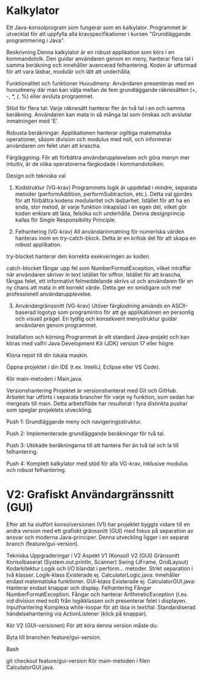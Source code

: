 <h1>Kalkylator</h1>

Ett Java-konsolprogram som fungerar som en kalkylator. Programmet är utvecklat för att uppfylla alla kravspecifikationer i kursen "Grundläggande programmering i Java".

Beskrivning
Denna kalkylator är en robust applikation som körs i en kommandotolk. Den guidar användaren genom en meny, hanterar flera tal i samma beräkning och innehåller avancerad felhantering. Koden är utformad för att vara läsbar, modulär och lätt att underhålla.

Funktionalitet och funktioner
Huvudmeny: Användaren presenteras med en huvudmeny där man kan välja mellan de fem grundläggande räknesätten (+, -, *, /, %) eller avsluta programmet.

Stöd för flera tal: Varje räknesätt hanterar fler än två tal i en och samma beräkning. Användaren kan mata in så många tal som önskas och avslutar inmatningen med 'E'.

Robusta beräkningar: Applikationen hanterar ogiltiga matematiska operationer, såsom division och modulus med noll, och informerar användaren om felet utan att krascha.

Färgläggning: För att förbättra användarupplevelsen och göra menyn mer intuitiv, är de olika operatorerna färgkodade i kommandotolken.

Design och tekniska val
1. Kodstruktur (VG-krav)
Programmets logik är uppdelad i mindre, separata metoder (performAddition, performSubtraction, etc.). Detta val gjordes för att förbättra kodens modularitet och läsbarhet. Istället för att ha en enda, stor metod, är varje funktion inkapslad i en egen del, vilket gör koden enklare att läsa, felsöka och underhålla. Denna designprincip kallas för Single Responsibility Principle.

2. Felhantering (VG-krav)
All användarinmatning för numeriska värden hanteras inom en try-catch-block. Detta är en kritisk del för att skapa en robust applikation.

try-blocket hanterar den korrekta exekveringen av koden.

catch-blocket fångar upp fel som NumberFormatException, vilket inträffar när användaren skriver in text istället för siffror. Istället för att krascha, fångas felet, ett informativt felmeddelande skrivs ut och användaren får en ny chans att mata in ett korrekt värde. Detta ger en smidigare och mer professionell användarupplevelse.

3. Användargränssnitt (VG-krav)
Utöver färgkodning används en ASCII-baserad logotyp som programintro för att ge applikationen en personlig och visuell prägel. En tydlig och konsekvent menystruktur guidar användaren genom programmet.

Installation och körning
Programmet är ett standard Java-projekt och kan köras med valfri Java Development Kit (JDK) version 17 eller högre.

Klona repot till din lokala maskin.

Öppna projektet i din IDE (t.ex. IntelliJ, Eclipse eller VS Code).

Kör main-metoden i Main.java.

Versionshantering
Projektet är versionshanterat med Git och GitHub. Arbetet har utförts i separata brancher för varje ny funktion, som sedan har mergeats till main. Detta arbetsflöde har resulterat i fyra distinkta pushar som speglar projektets utveckling.

Push 1: Grundläggande meny och navigeringsstruktur.

Push 2: Implementerade grundläggande beräkningar för två tal.

Push 3: Utökade beräkningarna till att hantera fler än två tal och la till felhantering.

Push 4: Komplett kalkylator med stöd för alla VG-krav, inklusive modulus och robust felhantering.


<h1>V2: Grafiskt Användargränssnitt (GUI)</h1>
Efter att ha slutfört konsolversionen (V1) har projektet byggts vidare till en andra version med ett grafiskt gränssnitt (GUI) med fokus på separation av ansvar och moderna Java-principer. Denna utveckling ligger i en separat branch (feature/gui-version).

Tekniska Uppgraderingar i V2
Aspekt	V1 (Konsol)	V2 (GUI)
Gränssnitt	Konsolbaserat (System.out.println, Scanner)	Swing (JFrame, GridLayout)
Kodarkitektur	Logik och I/O blandat i perform... metoder.	Strikt separation i två klasser.
Logik-klass	Existerade ej.	CalculatorLogic.java: Innehåller endast matematiska funktioner.
GUI-klass	Existerade ej.	CalculatorGUI.java: Hanterar endast knappar och display.
Felhantering	Fångar NumberFormatException.	Fångar och hanterar ArithmeticException (t.ex. vid division med noll) från logikklassen och presenterar felet i displayen.
Inputhantering	Komplexa while-loopar för att läsa in text/tal.	Standardiserad händelsehantering via ActionListener (klick på knappar).

Kör V2 (GUI-versionen)
För att köra denna version måste du:

Byta till branchen feature/gui-version.

Bash

git checkout feature/gui-version
Kör main-metoden i filen CalculatorGUI.java.
